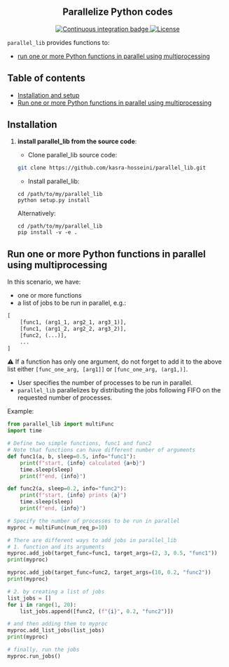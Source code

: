 <div align="center">
    <br>
    <h2>Parallelize Python codes</h2>
</div>

<p align="center">
    <a href="https://github.com/kasra-hosseini/parallel_lib/workflows/Continuous%20integration/badge.svg">
        <img alt="Continuous integration badge" src="https://github.com/kasra-hosseini/parallel_lib/workflows/Continuous%20integration/badge.svg">
    </a>
    <a href="https://github.com/kasra-hosseini/parallel_lib/blob/main/LICENSE">
        <img alt="License" src="https://img.shields.io/badge/License-MIT-yellow.svg">
    </a>
    <br/>
</p>

`parallel_lib` provides functions to:

- [run one or more Python functions in parallel using multiprocessing](#run-one-or-more-python-functions-in-parallel-using-multiprocessing)


Table of contents
-----------------

- [Installation and setup](#installation)
- [Run one or more Python functions in parallel using multiprocessing](#run-one-or-more-python-functions-in-parallel-using-multiprocessing)

## Installation

1. **install parallel_lib from the source code**:

    * Clone parallel_lib source code:

    ```bash
    git clone https://github.com/kasra-hosseini/parallel_lib.git 
    ```

    * Install parallel_lib:

    ```
    cd /path/to/my/parallel_lib
    python setup.py install
    ```

    Alternatively:

    ```
    cd /path/to/my/parallel_lib
    pip install -v -e .
    ```

## Run one or more Python functions in parallel using multiprocessing 

In this scenario, we have:

- one or more functions
- a list of jobs to be run in parallel, e.g.: 
```python
[   
    [func1, (arg1_1, arg2_1, arg3_1)],
    [func1, (arg1_2, arg2_2, arg3_2)],  
    [func2, (...)],
    ...
] 
```
⚠️ If a function has only one argument, do not forget to add it to the above list either `[func_one_arg, [arg1]]` or `[func_one_arg, (arg1,)]`.

- User specifies the number of processes to be run in parallel.
- `parallel_lib` parallelizes by distributing the jobs following FIFO on the requested number of processes.

Example:

```python
from parallel_lib import multiFunc
import time

# Define two simple functions, func1 and func2 
# Note that functions can have different number of arguments
def func1(a, b, sleep=0.5, info="func1"): 
    print(f"start, {info} calculated {a+b}")
    time.sleep(sleep)
    print(f"end, {info}")

def func2(a, sleep=0.2, info="func2"): 
    print(f"start, {info} prints {a}")
    time.sleep(sleep)
    print(f"end, {info}")

# Specify the number of processes to be run in parallel
myproc = multiFunc(num_req_p=10)

# There are different ways to add jobs in parallel_lib
# 1. function and its arguments
myproc.add_job(target_func=func1, target_args=(2, 3, 0.5, "func1"))
print(myproc)

myproc.add_job(target_func=func2, target_args=(10, 0.2, "func2"))
print(myproc)

# 2. by creating a list of jobs
list_jobs = []
for i in range(1, 20):
    list_jobs.append([func2, (f"{i}", 0.2, "func2")])

# and then adding them to myproc
myproc.add_list_jobs(list_jobs)
print(myproc)

# finally, run the jobs
myproc.run_jobs()
```
